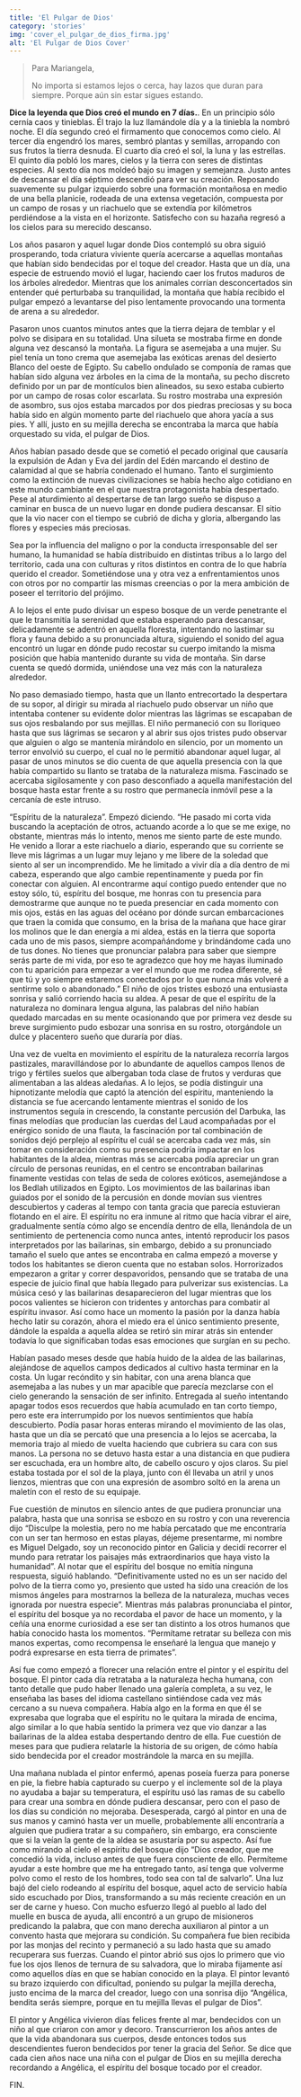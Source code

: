 ```yaml
---
title: 'El Pulgar de Dios'
category: 'stories'
img: 'cover_el_pulgar_de_dios_firma.jpg'
alt: 'El Pulgar de Dios Cover'
---
```


> Para Mariangela,
>
> No importa si estamos lejos o cerca, hay lazos que duran para siempre.
> Porque aún sin estar sigues estando.

**Dice la leyenda que Dios creó el mundo en 7 días.**. En un principio sólo cernía caos y tinieblas. Él trajo la luz llamándole día y a la tiniebla la nombró noche. El día segundo creó el firmamento que conocemos como cielo. Al tercer día engendró los mares, sembró plantas y semillas, arropando con sus frutos la tierra desnuda. El cuarto día creó el sol, la luna y las estrellas. El quinto día pobló los mares, cielos y la tierra con seres de distintas especies. Al sexto día nos moldeó bajo su imagen y semejanza. Justo antes de descansar el día séptimo descendió para ver su creación. Reposando suavemente su pulgar izquierdo sobre una formación montañosa en medio de una bella planicie, rodeada de una extensa vegetación, compuesta por un campo de rosas y un riachuelo que se extendía por kilómetros perdiéndose a la vista en el horizonte. Satisfecho con su hazaña regresó a los cielos para su merecido descanso.

Los años pasaron y aquel lugar donde Dios contempló su obra siguió prosperando, toda criatura viviente quería acercarse a aquellas montañas que habían sido bendecidas por el toque del creador. Hasta que un día, una especie de estruendo movió el lugar, haciendo caer los frutos maduros de los árboles alrededor. Mientras que los animales corrían desconcertados sin entender qué perturbaba su tranquilidad, la montaña que había recibido el pulgar empezó a levantarse del piso lentamente provocando una tormenta de arena a su alrededor.

Pasaron unos cuantos minutos antes que la tierra dejara de temblar y el polvo se disipara en su totalidad. Una silueta se mostraba firme en donde alguna vez descansó la montaña. La figura se asemejaba a una mujer. Su piel tenía un tono crema que asemejaba las exóticas arenas del desierto Blanco del oeste de Egipto. Su cabello ondulado se componía de ramas que habían sido alguna vez árboles en la cima de la montaña, su pecho discreto definido por un par de montículos bien alineados, su sexo estaba cubierto por un campo de rosas color escarlata. Su rostro mostraba una expresión de asombro, sus ojos estaba marcados por dos piedras preciosas y su boca había sido en algún momento parte del riachuelo que ahora yacía a sus pies. Y allí, justo en su mejilla derecha se encontraba la marca que había orquestado su vida, el pulgar de Dios.

Años habían pasado desde que se cometió el pecado original que causaría la expulsión de Adan y Eva del jardín del Edén marcando el destino de calamidad al que se habría condenado el humano. Tanto el surgimiento como la extinción de nuevas civilizaciones se había hecho algo cotidiano en este mundo cambiante en el que nuestra protagonista había despertado. Pese al aturdimiento al despertarse de tan largo sueño se dispuso a caminar en busca de un nuevo lugar en donde pudiera descansar. El sitio que la vio nacer con el tiempo se cubrió de dicha y gloria, albergando las flores y especies más preciosas.

Sea por la influencia del maligno o por la conducta irresponsable del ser humano, la humanidad se había distribuido en distintas tribus a lo largo del territorio, cada una con culturas y ritos distintos en contra de lo que habría querido el creador. Sometiéndose una y otra vez a enfrentamientos unos con otros por no compartir las mismas creencias o por la mera ambición de poseer el territorio del prójimo.

A lo lejos el ente pudo divisar un espeso bosque de un verde penetrante el que le transmitía la serenidad que estaba esperando para descansar, delicadamente se adentró en aquella floresta, intentando no lastimar su flora y fauna debido a su pronunciada altura, siguiendo el sonido del agua encontró un lugar en dónde pudo recostar su cuerpo imitando la misma posición que había mantenido durante su vida de montaña. Sin darse cuenta se quedó dormida, uniéndose una vez más con la naturaleza alrededor.

No paso demasiado tiempo, hasta que un llanto entrecortado la despertara de su sopor, al dirigir su mirada al riachuelo pudo observar un niño que intentaba contener su evidente dolor mientras las lágrimas se escapaban de sus ojos resbalando por sus mejillas. El niño permaneció con su lloriqueo hasta que sus lágrimas se secaron y al abrir sus ojos tristes pudo observar que alguien o algo se mantenía mirándolo en silencio, por un momento un terror envolvió su cuerpo, el cual no le permitió abandonar aquel lugar, al pasar de unos minutos se dio cuenta de que aquella presencia con la que había compartido su llanto se trataba de la naturaleza misma. Fascinado se acercaba sigilosamente y con paso desconfiado a aquella manifestación del bosque hasta estar frente a su rostro que permanecía inmóvil pese a la cercanía de este intruso.

“Espíritu de la naturaleza”. Empezó diciendo. “He pasado mi corta vida buscando la aceptación de otros, actuando acorde a lo que se me exige, no obstante, mientras más lo intento, menos me siento parte de este mundo. He venido a llorar a este riachuelo a diario, esperando que su corriente se lleve mis lágrimas a un lugar muy lejano y me libere de la soledad que siento al ser un incomprendido. Me he limitado a vivir día a día dentro de mi cabeza, esperando que algo cambie repentinamente y pueda por fin conectar con alguien. Al encontrarme aquí contigo puedo entender que no estoy sólo, tú, espíritu del bosque, me honras con tu presencia para demostrarme que aunque no te pueda presenciar en cada momento con mis ojos, estás en las aguas del océano por dónde surcan embarcaciones que traen la comida que consumo, en la brisa de la mañana que hace girar los molinos que le dan energía a mi aldea, estás en la tierra que soporta cada uno de mis pasos, siempre acompañándome y brindándome cada uno de tus dones. No tienes que pronunciar palabra para saber que siempre serás parte de mi vida, por eso te agradezco que hoy me hayas iluminado con tu aparición para empezar a ver el mundo que me rodea diferente, sé que tú y yo siempre estaremos conectados por lo que nunca más volveré a sentirme solo o abandonado.” El niño de ojos tristes esbozó una entusiasta sonrisa y salió corriendo hacia su aldea. A pesar de que el espíritu de la naturaleza no dominara lengua alguna, las palabras del niño habían quedado marcadas en su mente ocasionando que por primera vez desde su breve surgimiento pudo esbozar una sonrisa en su rostro, otorgándole un dulce y placentero sueño que duraría por días.

Una vez de vuelta en movimiento el espíritu de la naturaleza recorría largos pastizales, maravillándose por lo abundante de aquellos campos llenos de trigo y fértiles suelos que albergaban toda clase de frutos y verduras que alimentaban a las aldeas aledañas. A lo lejos, se podía distinguir una hipnotizante melodía que captó la atención del espíritu, manteniendo la distancia se fue acercando lentamente mientras el sonido de los instrumentos seguía in crescendo, la constante percusión del Darbuka, las finas melodías que producían las cuerdas del Laud acompañadas por el enérgico sonido de una flauta, la fascinación por tal combinación de sonidos dejó perplejo al espíritu el cuál se acercaba cada vez más, sin tomar en consideración como su presencia podría impactar en los habitantes de la aldea, mientras más se acercaba podía apreciar un gran círculo de personas reunidas, en el centro se encontraban bailarinas finamente vestidas con telas de seda de colores exóticos, asemejándose a los Bedlah utilizados en Egipto. Los movimientos de las bailarinas iban guiados por el sonido de la percusión en donde movían sus vientres descubiertos y caderas al tempo con tanta gracia que parecía estuvieran flotando en el aire. El espíritu no era inmune al ritmo que hacía vibrar el aire, gradualmente sentía cómo algo se encendía dentro de ella, llenándola de un sentimiento de pertenencia como nunca antes, intentó reproducir los pasos interpretados por las bailarinas, sin embargo, debido a su pronunciado tamaño el suelo que antes se encontraba en calma empezó a moverse y todos los habitantes se dieron cuenta que no estaban solos. Horrorizados empezaron a gritar y correr despavoridos, pensando que se trataba de una especie de juicio final que había llegado para pulverizar sus existencias. La música cesó y las bailarinas desaparecieron del lugar mientras que los pocos valientes se hicieron con tridentes y antorchas para combatir al espíritu invasor. Así como hace un momento la pasión por la danza había hecho latir su corazón, ahora el miedo era el único sentimiento presente, dándole la espalda a aquella aldea se retiró sin mirar atrás sin entender todavía lo que significaban todas esas emociones que surgían en su pecho.

Habían pasado meses desde que había huido de la aldea de las bailarinas, alejándose de aquellos campos dedicados al cultivo hasta terminar en la costa. Un lugar recóndito y sin habitar, con una arena blanca que asemejaba a las nubes y un mar apacible que parecía mezclarse con el cielo generando la sensación de ser infinito. Entregada al sueño intentando apagar todos esos recuerdos que había acumulado en tan corto tiempo, pero este era interrumpido por los nuevos sentimientos que había descubierto. Podía pasar horas enteras mirando el movimiento de las olas, hasta que un día se percató que una presencia a lo lejos se acercaba, la memoria trajo al miedo de vuelta haciendo que cubriera su cara con sus manos. La persona no se detuvo hasta estar a una distancia en que pudiera ser escuchada, era un hombre alto, de cabello oscuro y ojos claros. Su piel estaba tostada por el sol de la playa, junto con él llevaba un atril y unos lienzos, mientras que con una expresión de asombro soltó en la arena un maletín con el resto de su equipaje.

Fue cuestión de minutos en silencio antes de que pudiera pronunciar una palabra, hasta que una sonrisa se esbozo en su rostro y con una reverencia dijo “Disculpe la molestia, pero no me había percatado que me encontraría con un ser tan hermoso en estas playas, déjeme presentarme, mi nombre es Miguel Delgado, soy un reconocido pintor en Galicia y decidí recorrer el mundo para retratar los paisajes más extraordinarios que haya visto la humanidad”. Al notar que el espíritu del bosque no emitía ninguna respuesta, siguió hablando. “Definitivamente usted no es un ser nacido del polvo de la tierra como yo, presiento que usted ha sido una creación de los mismos ángeles para mostrarnos la belleza de la naturaleza, muchas veces ignorada por nuestra especie”. Mientras más palabras pronunciaba el pintor, el espíritu del bosque ya no recordaba el pavor de hace un momento, y la ceñía una enorme curiosidad a ese ser tan distinto a los otros humanos que había conocido hasta los momentos. “Permítame retratar su belleza con mis manos expertas, como recompensa le enseñaré la lengua que manejo y podrá expresarse en esta tierra de primates”.

Así fue como empezó a florecer una relación entre el pintor y el espíritu del bosque. El pintor cada día retrataba a la naturaleza hecha humana, con tanto detalle que pudo haber llenado una galería completa, a su vez, le enseñaba las bases del idioma castellano sintiéndose cada vez más cercano a su nueva compañera. Había algo en la forma en que él se expresaba que lograba que el espíritu no le quitara la mirada de encima, algo similar a lo que había sentido la primera vez que vio danzar a las bailarinas de la aldea estaba despertando dentro de ella. Fue cuestión de meses para que pudiera relatarle la historia de su origen, de cómo había sido bendecida por el creador mostrándole la marca en su mejilla.

Una mañana nublada el pintor enfermó, apenas poseía fuerza para ponerse en pie, la fiebre había capturado su cuerpo y el inclemente sol de la playa no ayudaba a bajar su temperatura, el espíritu usó las ramas de su cabello para crear una sombra en dónde pudiera descansar, pero con el paso de los días su condición no mejoraba. Desesperada, cargó al pintor en una de sus manos y caminó hasta ver un muelle, probablemente allí encontraría a alguien que pudiera tratar a su compañero, sin embargo, era consciente que si la veían la gente de la aldea se asustaría por su aspecto. Así fue como mirando al cielo el espíritu del bosque dijo “Dios creador, que me concedió la vida, incluso antes de que fuera consciente de ello. Permíteme ayudar a este hombre que me ha entregado tanto, así tenga que volverme polvo como el resto de los hombres, todo sea con tal de salvarlo”. Una luz bajó del cielo rodeando al espíritu del bosque, aquel acto de servicio había sido escuchado por Dios, transformando a su más reciente creación en un ser de carne y hueso. Con mucho esfuerzo llegó al pueblo al lado del muelle en busca de ayuda, allí encontró a un grupo de misioneros predicando la palabra, que con mano derecha auxiliaron al pintor a un convento hasta que mejorara su condición. Su compañera fue bien recibida por las monjas del recinto y permaneció a su lado hasta que su amado recuperara sus fuerzas. Cuando el pintor abrió sus ojos lo primero que vio fue los ojos llenos de ternura de su salvadora, que lo miraba fijamente así como aquellos días en que se habían conocido en la playa. El pintor levantó su brazo izquierdo con dificultad, poniendo su pulgar la mejilla derecha, justo encima de la marca del creador, luego con una sonrisa dijo “Angélica, bendita serás siempre, porque en tu mejilla llevas el pulgar de Dios”.

El pintor y Angélica vivieron días felices frente al mar, bendecidos con un niño al que criaron con amor y decoro. Transcurrieron los años antes de que la vida abandonara sus cuerpos, desde entonces todos sus descendientes fueron bendecidos por tener la gracia del Señor. Se dice que cada cien años nace una niña con el pulgar de Dios en su mejilla derecha recordando a Angélica, el espíritu del bosque tocado por el creador.

FIN.
